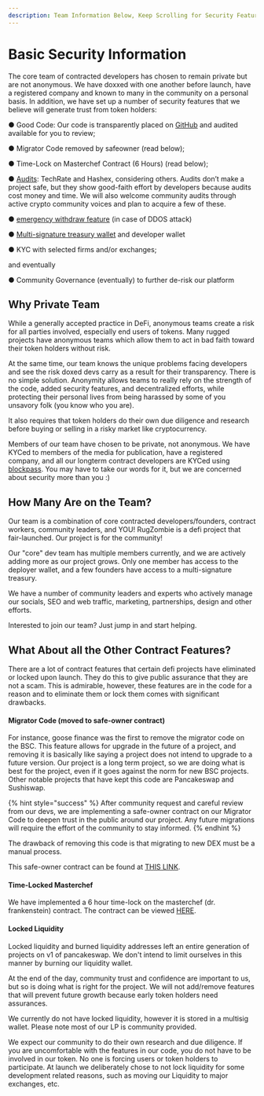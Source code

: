 ```yaml
---
description: Team Information Below, Keep Scrolling for Security Features
---
```


# Basic Security Information

The core team of contracted developers has chosen to remain private but are not anonymous.  We have doxxed with one another before launch, have a registered company and known to many in the community on a personal basis. In addition, we have set up a number of security features that we believe will generate trust from token holders:

●  Good Code: Our code is transparently placed on [GitHub](../../other-links/contracts/) and audited available for you to review;

●  Migrator Code removed by safeowner (read below);

●  Time-Lock on Masterchef Contract (6 Hours) (read below);

●  [Audits](audits.md): TechRate and Hashex, considering others. Audits don’t make a project safe, but they show good-faith effort by developers because audits cost money and time. We will also welcome community audits through active crypto community voices and plan to acquire a few of these.

●  [emergency withdraw feature](emergency-withdraw.md) (in case of DDOS attack)

●  [Multi-signature treasury wallet](../../tokenomics/initial-token-supply.md#treasury-funds) and developer wallet

● KYC with selected firms and/or exchanges;

and eventually&#x20;

●  Community Governance (eventually) to further de-risk our platform

## Why Private Team&#x20;

While a generally accepted practice in DeFi, anonymous teams create a risk for all parties involved, especially end users of tokens. Many rugged projects have anonymous teams which allow them to act in bad faith toward their token holders without risk.

At the same time, our team knows the unique problems facing developers and see the risk doxed devs carry as a result for their transparency. There is no simple solution. Anonymity allows teams to really rely on the strength of the code, added security features, and decentralized efforts, while protecting their personal lives from being harassed by some of you unsavory folk (you know who you are).

It also requires that token holders do their own due diligence and research before buying or selling in a risky market like cryptocurrency.&#x20;

Members of our team have chosen to be private, not anonymous. We have KYCed to members of the media for publication, have a registered company, and all our longterm contract developers are KYCed using [blockpass](https://blockpass.org/). You may have to take our words for it, but we are concerned about security more than you :)&#x20;

## How Many Are on the Team?&#x20;

Our team is a combination of core contracted developers/founders, contract workers, community leaders, and YOU! RugZombie is a defi project that fair-launched. Our project is for the community!&#x20;

Our "core" dev team has multiple members currently, and we are actively adding more as our project grows. Only one member has access to the deployer wallet, and a few founders have access to a multi-signature treasury.

We have a number of community leaders and experts who actively manage our socials, SEO and web traffic, marketing, partnerships, design and other efforts.&#x20;

Interested to join our team? Just jump in and start helping.

## What About all the Other Contract Features?

There are a lot of contract features that certain defi projects have eliminated or locked upon launch. They do this to give public assurance that they are not a scam. This is admirable, however, these features are in the code for a reason and to eliminate them or lock them comes with significant drawbacks.

#### Migrator Code (moved to safe-owner contract)

For instance, goose finance was the first to remove the migrator code on the BSC. This feature allows for upgrade in the future of a project, and removing it is basically like saying a project does not intend to upgrade to a future version. Our project is a long term project, so we are doing what is best for the project, even if it goes against the norm for new BSC projects. Other notable projects that have kept this code are Pancakeswap and Sushiswap.

{% hint style="success" %}
After community request and careful review from our devs, we are implementing a safe-owner contract on our Migrator Code to deepen trust in the public around our project. Any future migrations will require the effort of the community to stay informed.
{% endhint %}

The drawback of removing this code is that migrating to new DEX must be a manual process.

This safe-owner contract can be found at [THIS LINK](https://twitter.com/rugzombie/status/1422018975270121472?s=20).&#x20;

#### **Time-Locked Masterchef**

We have implemented a 6 hour time-lock on the masterchef (dr. frankenstein) contract. The contract can be viewed [HERE](https://bscscan.com/address/0xDb9Cd921AaA2f7785425e6682F7c7b68c6c82049#code).

#### Locked Liquidity

Locked liquidity and burned liquidity addresses left an entire generation of projects on v1 of pancakeswap. We don't intend to limit ourselves in this manner by burning our liquidity wallet.&#x20;

At the end of the day, community trust and confidence are important to us, but so is doing what is right for the project. We will not add/remove features that will prevent future growth because early token holders need assurances.&#x20;

We currently do not have locked liquidity, however it is stored in a multisig wallet.  Please note most of our LP is community provided.

We expect our community to do their own research and due diligence. If you are uncomfortable with the features in our code,  you do not have to be involved in our token. No one is forcing users or token holders to participate. At launch we deliberately chose to not lock liquidity for some development related reasons, such as moving our Liquidity to major exchanges, etc.


